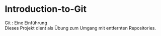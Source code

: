 # Introduction-to-Git
Git : Eine Einführung  
Dieses Projekt dient als Übung zum Umgang mit entfernten Repositories.
